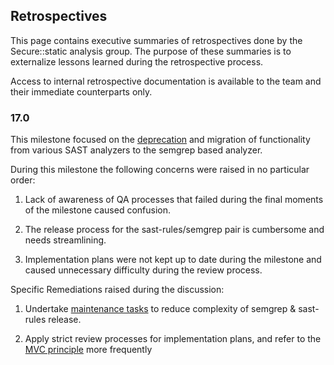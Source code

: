 ## Retrospectives

This page contains executive summaries of retrospectives done by the Secure::static analysis group. The purpose of these summaries is to externalize lessons learned during the retrospective process.

Access to internal retrospective documentation is available to the team and their immediate counterparts only.

### 17.0

This milestone focused on the [deprecation](https://docs.gitlab.com/ee/update/deprecations.html#sast-analyzer-coverage-changing-in-gitlab-170) and migration of functionality from various SAST analyzers to the semgrep based analyzer.

During this milestone the following concerns were raised in no particular order:

1. Lack of awareness of QA processes that failed during the final moments of the milestone caused confusion.

1. The release process for the sast-rules/semgrep pair is cumbersome and needs streamlining.

1. Implementation plans were not kept up to date during the milestone and caused unnecessary difficulty during the review process.

Specific Remediations raised during the discussion:

1. Undertake [maintenance tasks](https://gitlab.com/gitlab-org/gitlab/-/issues/440373) to reduce complexity of semgrep & sast-rules release.

1. Apply strict review processes for implementation plans, and refer to the [MVC principle](https://handbook.gitlab.com/handbook/product/product-principles/#the-minimal-viable-change-mvc) more frequently
